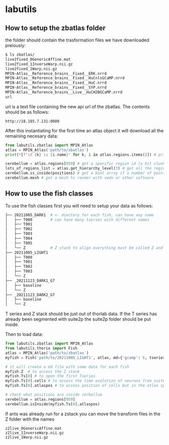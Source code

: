 # labutils

## How to setup the zbatlas folder

the folder should contain the trasformation files we have downloaded preiously:
```bash
$ ls zbatlas/
live2fixed_0GenericAffine.mat
live2fixed_1InverseWarp.nii.gz
live2fixed_1Warp.nii.gz
MPIN-Atlas__Reference_brains__Fixed__ERK.nrrd
MPIN-Atlas__Reference_brains__Fixed__HuCnlsGCaMP.nrrd
MPIN-Atlas__Reference_brains__Fixed__HuC.nrrd
MPIN-Atlas__Reference_brains__Fixed__SYP.nrrd
MPIN-Atlas__Reference_brains__Live__HuCH2BGCaMP.nrrd
url
```
url is a text file containing the new api url of the zbatlas. The contents should be as follows:

```
http://18.185.7.131:8080
```

After this instantiating for the first time an atlas object it will download all the remaining necesary data:

```python
from labutils.zbatlas import MPIN_Atlas
atlas = MPIN_Atlas('path/to/zbatlas')
print(*[f"id {k} is {i.name}" for k, i in atlas.regions.items()]) # print all the regiosn id and names

cerebellum = atlas.regions[959] # get a specific region id (a bit clunky and I still haven't made a way to access by name)
lots_of_regions_list = atlas.get_hierarchy_level(3) # get all the regions that tile the brain with a certain level 
cerebellum.is_inside(positions) # get a bool array if a number of points are inside
cerebellum.mesh # get a mesh to render with vedo or other software
```
## How to use the fish classes

To use the fish classes first you will need to setup your data as follows:

```bash
├── 20211005_DARK1  # <- diectory for each fish, can have any name
│   ├── T000        # can have many tseries with different names
│   ├── T001
│   ├── T002
│   ├── T003
│   ├── T004
│   ├── T005
│   └── Z           # Z stack to align everything must be called Z and be unique 
├── 20211005_LIGHT1
│   ├── T000
│   ├── T001
│   ├── T002
│   ├── T003
│   └── Z
├── _20211123_DARK1_G7
│   ├── baseline
│   └── Z
├── _20211123_DARK2_G7
│   ├── baseline
│   └── Z
```
T series and Z stack should be just out of thorlab data.
If the T series has already been segmented with suite2p the suite2p folder should be put inside.

Then to load data:
```python
from labutils.zbatlas import MPIN_Atlas
from labutils.thorio import Fish
atlas = MPIN_Atlas('path/to/zbatlas')
myfish = Fish('path/to/20211005_LIGHT1', atlas, md={'gcamp': 6, tseries:['T000', 'T001', 'T002', 'T003' ]})  # for example

# it will create a md file with some data for each fish
myfish.Z  # to access the Z stack
myfish.Ts[0] # to open the first Tseries
myfish.Ts[0].cells # to access the time evolution of neurons from suite2p (will be a little slow to load data the first time, or will also run s2p if it wasnàt done)
myfish.Ts[0].atlaspos # to access position of cells but in the atlas space (will align Zstack to atlas if not already done)

# check what positions are inside cerbellum
cerebellum = atlas.regions[959]
cerebellum.isInside(myfish.Ts[0].atlaspos)
```
If ants was already run for a zstack you can move the transform files in the Z folder with the names
```
z2live_0GenericAffine.mat
z2live_1InverseWarp.nii.gz
z2live_1Warp.nii.gz
```
